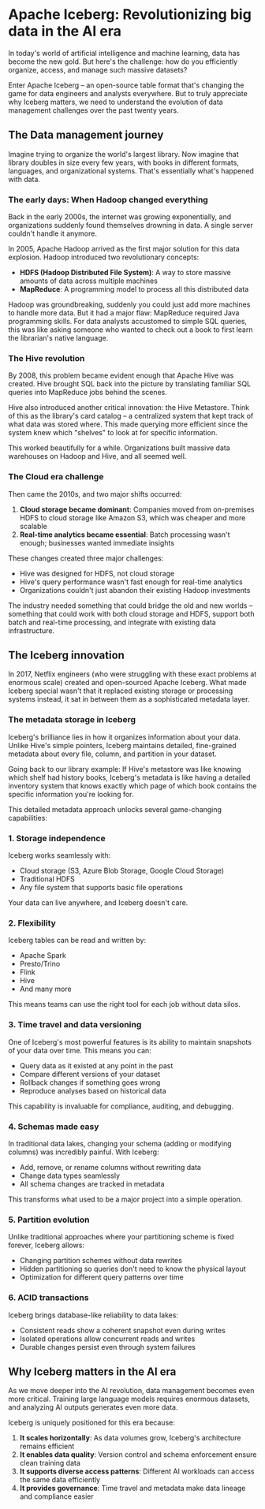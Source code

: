 # Apache Iceberg: Revolutionizing big data in the AI era

In today's world of artificial intelligence and machine learning, data has become the new gold. But here's the challenge: how do you efficiently organize, access, and manage such massive datasets?

Enter Apache Iceberg – an open-source table format that's changing the game for data engineers and analysts everywhere. But to truly appreciate why Iceberg matters, we need to understand the evolution of data management challenges over the past twenty years.

## The Data management journey

Imagine trying to organize the world's largest library. Now imagine that library doubles in size every few years, with books in different formats, languages, and organizational systems. That's essentially what's happened with data.

### The early days: When Hadoop changed everything

Back in the early 2000s, the internet was growing exponentially, and organizations suddenly found themselves drowning in data. A single server couldn't handle it anymore.

In 2005, Apache Hadoop arrived as the first major solution for this data explosion. Hadoop introduced two revolutionary concepts:

* **HDFS (Hadoop Distributed File System)**: A way to store massive amounts of data across multiple machines
* **MapReduce**: A programming model to process all this distributed data

Hadoop was groundbreaking, suddenly you could just add more machines to handle more data. But it had a major flaw: MapReduce required Java programming skills. For data analysts accustomed to simple SQL queries, this was like asking someone who wanted to check out a book to first learn the librarian's native language.

### The Hive revolution

By 2008, this problem became evident enough that Apache Hive was created. Hive brought SQL back into the picture by translating familiar SQL queries into MapReduce jobs behind the scenes.

Hive also introduced another critical innovation: the Hive Metastore. Think of this as the library's card catalog – a centralized system that kept track of what data was stored where. This made querying more efficient since the system knew which "shelves" to look at for specific information.

This worked beautifully for a while. Organizations built massive data warehouses on Hadoop and Hive, and all seemed well.

### The Cloud era challenge

Then came the 2010s, and two major shifts occurred:

1. **Cloud storage became dominant**: Companies moved from on-premises HDFS to cloud storage like Amazon S3, which was cheaper and more scalable
2. **Real-time analytics became essential**: Batch processing wasn't enough; businesses wanted immediate insights

These changes created three major challenges:

* Hive was designed for HDFS, not cloud storage
* Hive's query performance wasn't fast enough for real-time analytics
* Organizations couldn't just abandon their existing Hadoop investments

The industry needed something that could bridge the old and new worlds – something that could work with both cloud storage and HDFS, support both batch and real-time processing, and integrate with existing data infrastructure.

## The Iceberg innovation

In 2017, Netflix engineers (who were struggling with these exact problems at enormous scale) created and open-sourced Apache Iceberg. What made Iceberg special wasn't that it replaced existing storage or processing systems instead, it sat in between them as a sophisticated metadata layer.

### The metadata storage in Iceberg

Iceberg's brilliance lies in how it organizes information about your data. Unlike Hive's simple pointers, Iceberg maintains detailed, fine-grained metadata about every file, column, and partition in your dataset.

Going back to our library example: If Hive's metastore was like knowing which shelf had history books, Iceberg's metadata is like having a detailed inventory system that knows exactly which page of which book contains the specific information you're looking for.

This detailed metadata approach unlocks several game-changing capabilities:

### 1. Storage independence

Iceberg works seamlessly with:
* Cloud storage (S3, Azure Blob Storage, Google Cloud Storage)
* Traditional HDFS
* Any file system that supports basic file operations

Your data can live anywhere, and Iceberg doesn't care.

### 2. Flexibility

Iceberg tables can be read and written by:
* Apache Spark
* Presto/Trino
* Flink
* Hive
* And many more

This means teams can use the right tool for each job without data silos.

### 3. Time travel and data versioning

One of Iceberg's most powerful features is its ability to maintain snapshots of your data over time. This means you can:
* Query data as it existed at any point in the past
* Compare different versions of your dataset
* Rollback changes if something goes wrong
* Reproduce analyses based on historical data

This capability is invaluable for compliance, auditing, and debugging.

### 4. Schemas made easy

In traditional data lakes, changing your schema (adding or modifying columns) was incredibly painful. With Iceberg:
* Add, remove, or rename columns without rewriting data
* Change data types seamlessly
* All schema changes are tracked in metadata

This transforms what used to be a major project into a simple operation.

### 5. Partition evolution

Unlike traditional approaches where your partitioning scheme is fixed forever, Iceberg allows:
* Changing partition schemes without data rewrites
* Hidden partitioning so queries don't need to know the physical layout
* Optimization for different query patterns over time

### 6. ACID transactions

Iceberg brings database-like reliability to data lakes:
* Consistent reads show a coherent snapshot even during writes
* Isolated operations allow concurrent reads and writes
* Durable changes persist even through system failures

## Why Iceberg matters in the AI era

As we move deeper into the AI revolution, data management becomes even more critical. Training large language models requires enormous datasets, and analyzing AI outputs generates even more data.

Iceberg is uniquely positioned for this era because:

1. **It scales horizontally**: As data volumes grow, Iceberg's architecture remains efficient
2. **It enables data quality**: Version control and schema enforcement ensure clean training data
3. **It supports diverse access patterns**: Different AI workloads can access the same data efficiently
4. **It provides governance**: Time travel and metadata make data lineage and compliance easier
